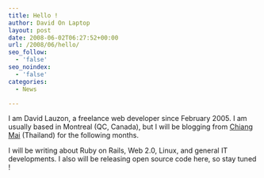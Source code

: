 ```yaml
---
title: Hello !
author: David On Laptop
layout: post
date: 2008-06-02T06:27:52+00:00
url: /2008/06/hello/
seo_follow:
  - 'false'
seo_noindex:
  - 'false'
categories:
  - News

---
```

I am David Lauzon, a freelance web developer since February 2005. I am usually based in Montreal (QC, Canada), but I will be blogging from <a href="http://maps.google.com/maps?f=q&hl=en&q=Chang+Moi,+Thailand&sll=18.798581,98.991451&sspn=0.03697,0.063257&ie=UTF8&cd=2&geocode=0,18.795565,98.998720&ll=18.798418,98.997717&spn=0.03697,0.063257&z=14&iwloc=addr" target="_blank">Chiang Mai</a> (Thailand) for the following months.

I will be writing about Ruby on Rails, Web 2.0, Linux, and general IT developments. I also will be releasing open source code here, so stay tuned !
